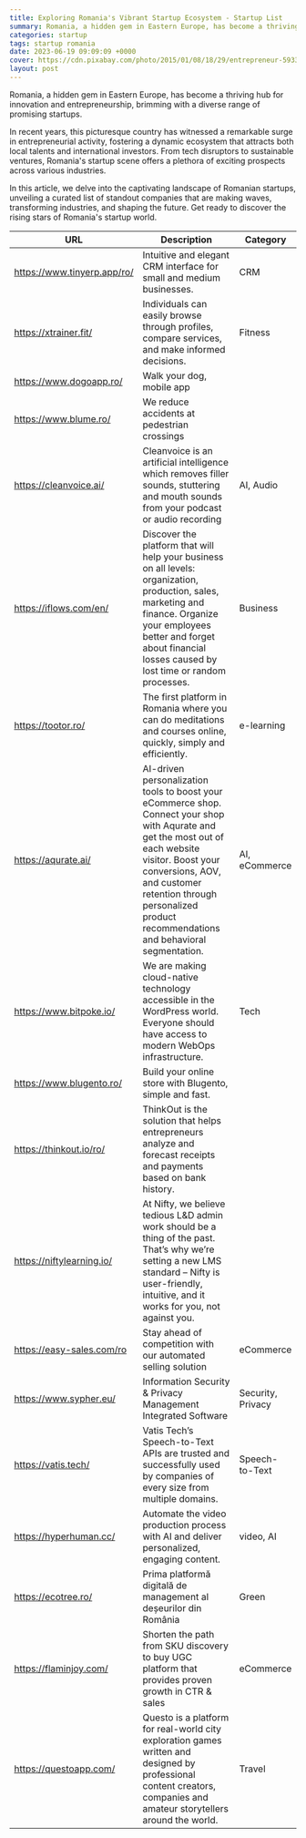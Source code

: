 ```yaml
---
title: Exploring Romania's Vibrant Startup Ecosystem - Startup List
summary: Romania, a hidden gem in Eastern Europe, has become a thriving hub for innovation and entrepreneurship.
categories: startup
tags: startup romania
date: 2023-06-19 09:09:09 +0000
cover: https://cdn.pixabay.com/photo/2015/01/08/18/29/entrepreneur-593361_960_720.jpg
layout: post
---
```


Romania, a hidden gem in Eastern Europe, has become a thriving hub for innovation and entrepreneurship, brimming with a diverse range of promising startups.

In recent years, this picturesque country has witnessed a remarkable surge in entrepreneurial activity, fostering a dynamic ecosystem that attracts both local talents and international investors. From tech disruptors to sustainable ventures, Romania's startup scene offers a plethora of exciting prospects across various industries.

In this article, we delve into the captivating landscape of Romanian startups, unveiling a curated list of standout companies that are making waves, transforming industries, and shaping the future. Get ready to discover the rising stars of Romania's startup world.

| URL | Description | Category | 
| --- | --- | --- |
| <https://www.tinyerp.app/ro/> | Intuitive and elegant CRM interface for small and medium businesses. | CRM |
| <https://xtrainer.fit/> | Individuals can easily browse through profiles, compare services, and make informed decisions. | Fitness |
| <https://www.dogoapp.ro/> | Walk your dog, mobile app | |
| <https://www.blume.ro/> | We reduce accidents at pedestrian crossings | |
| <https://cleanvoice.ai/> | Cleanvoice is an artificial intelligence which removes filler sounds, stuttering and mouth sounds from your podcast or audio recording | AI, Audio |
| <https://iflows.com/en/> | Discover the platform that will help your business on all levels: organization, production, sales, marketing and finance. Organize your employees better and forget about financial losses caused by lost time or random processes. | Business |
| <https://tootor.ro/> | The first platform in Romania where you can do meditations and courses online, quickly, simply and efficiently. | e-learning |
| <https://aqurate.ai/> | AI-driven personalization tools to boost your eCommerce shop. Connect your shop with Aqurate and get the most out of each website visitor. Boost your conversions, AOV, and customer retention through personalized product recommendations and behavioral segmentation. | AI, eCommerce |
| <https://www.bitpoke.io/> | We are making cloud-native technology accessible in the WordPress world. Everyone should have access to modern WebOps infrastructure. | Tech |
| <https://www.blugento.ro/> | Build your online store with Blugento, simple and fast. | |
| <https://thinkout.io/ro/> | ThinkOut is the solution that helps entrepreneurs analyze and forecast receipts and payments based on bank history. | |
| <https://niftylearning.io/> | At Nifty, we believe tedious L&D admin work should be a thing of the past. That’s why we’re setting a new LMS standard – Nifty is user-friendly, intuitive, and it works for you, not against you.  | |
| <https://easy-sales.com/ro> | Stay ahead of competition with our automated selling solution | eCommerce |
| <https://www.sypher.eu/> | Information Security & Privacy Management Integrated Software | Security, Privacy |
| <https://vatis.tech/> | Vatis Tech’s Speech-to-Text APIs are trusted and successfully used by companies of every size from multiple domains. | Speech-to-Text
| <https://hyperhuman.cc/> | Automate the video production process with AI and deliver personalized, engaging content. | video, AI |
| <https://ecotree.ro/> | Prima platformă digitală de management al deșeurilor din România | Green |
| <https://flaminjoy.com/> | Shorten the path from SKU discovery to buy UGC platform that provides proven growth in CTR & sales | eCommerce |
| <https://questoapp.com/> | Questo is a platform for real-world city exploration games written and designed by professional content creators, companies and amateur storytellers around the world. | Travel |

